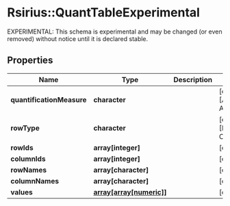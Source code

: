 # Rsirius::QuantTableExperimental

EXPERIMENTAL: This schema is experimental and may be changed (or even removed) without notice until it is declared stable.

## Properties
Name | Type | Description | Notes
------------ | ------------- | ------------- | -------------
**quantificationMeasure** | **character** |  | [optional] [Enum: [APEX_INTENSITY, AREA_UNDER_CURVE]] 
**rowType** | **character** |  | [optional] [Enum: [FEATURES, COMPOUNDS]] 
**rowIds** | **array[integer]** |  | [optional] 
**columnIds** | **array[integer]** |  | [optional] 
**rowNames** | **array[character]** |  | [optional] 
**columnNames** | **array[character]** |  | [optional] 
**values** | [**array[array[numeric]]**](array.md) |  | [optional] 


